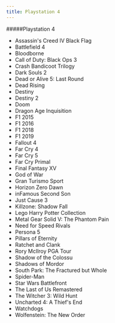 ```yaml
---
title: Playstation 4
---
```


#####Playstation 4

- Assassin's Creed IV Black Flag
- Battlefield 4
- Bloodborne
- Call of Duty: Black Ops 3
- Crash Bandicoot Trilogy
- Dark Souls 2
- Dead or Alive 5: Last Round
- Dead Rising
- Destiny
- Destiny 2
- Doom
- Dragon Age Inquisition
- F1 2015
- F1 2016
- F1 2018
- F1 2019
- Fallout 4
- Far Cry 4
- Far Cry 5
- Far Cry Primal
- Final Fantasy XV
- God of War
- Gran Turismo Sport
- Horizon Zero Dawn
- inFamous Second Son
- Just Cause 3
- Killzone: Shadow Fall
- Lego Harry Potter Collection
- Metal Gear Solid V: The Phantom Pain
- Need for Speed Rivals
- Persona 5
- Pillars of Eternity
- Ratchet and Clank
- Rory McIlroy PGA Tour
- Shadow of the Colossu
- Shadows of Mordor
- South Park: The Fractured but Whole
- Spider-Man
- Star Wars Battlefront
- The Last of Us Remastered
- The Witcher 3: Wild Hunt
- Uncharted 4: A Thief's End
- Watchdogs
- Wolfenstein: The New Order
